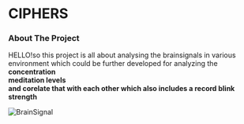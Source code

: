 # CIPHERS
<h3>About The Project</h3>
<p>HELLO!so this project is all about analysing the brainsignals in various environment which could be further developed for analyzing the <br>
  <b>concentration<br>meditation levels<br> and corelate that with each other which also includes a record blink strength</b> </p>
<img src="https://scitechdaily.com/images/Brain-Neural-Network-Neuroscience.jpg" alt=BrainSignal>
